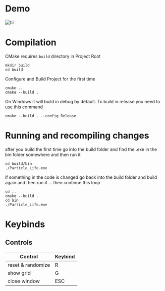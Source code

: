 # Demo

![til](./utils/Artificial-Life.gif)

# Compilation
CMake requires `build` directory in Project Root
```
mkdir build
cd build
```

Configure and Build Project for the first time
```
cmake ..
cmake --build .
```
On Windows it will build in debug by default. To build in release you need to use this command
```
cmake --build . --config Release
```

# Running and recompiling changes
after you build the first time go into the build folder and find the .exe in the bin folder somewhere and then run it
```
cd build/bin
./Particle_Life.exe
```

if something in the code is changed go back into the build folder and build again and then run it ... then continue this loop
```
cd ..
cmake --build .
cd bin
./Particle_Life.exe
```

# Keybinds

## Controls
| Control           | Keybind       | 
| ----------------- | ------------- |
| reset & randomize | R             | 
| show grid         | G             |
| close window      | ESC           |



